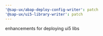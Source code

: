```yaml
---
'@sap-ux/abap-deploy-config-writer': patch
'@sap-ux/ui5-library-writer': patch
---
```


enhancements for deploying ui5 libs
